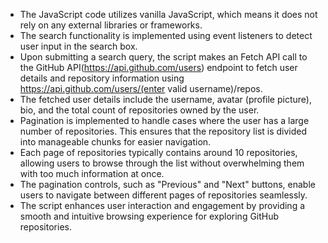 - The JavaScript code utilizes vanilla JavaScript, which means it does not rely on any external libraries or frameworks.
- The search functionality is implemented using event listeners to detect user input in the search box.
- Upon submitting a search query, the script makes an Fetch API call to the GitHub API(https://api.github.com/users) endpoint to fetch user details and repository information using https://api.github.com/users/(enter valid username)/repos.
- The fetched user details include the username, avatar (profile picture), bio, and the total count of repositories owned by the user.
- Pagination is implemented to handle cases where the user has a large number of repositories. This ensures that the repository list is divided into manageable chunks for easier navigation.
- Each page of repositories typically contains around 10 repositories, allowing users to browse through the list without overwhelming them with too much information at once.
- The pagination controls, such as "Previous" and "Next" buttons, enable users to navigate between different pages of repositories seamlessly.
- The script enhances user interaction and engagement by providing a smooth and intuitive browsing experience for exploring GitHub repositories.

